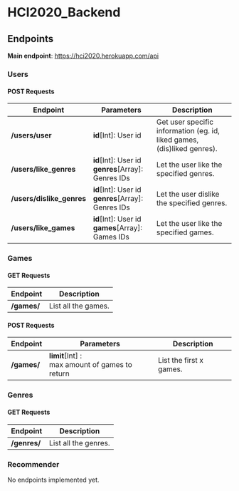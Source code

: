 # HCI2020_Backend

## Endpoints

**Main endpoint**: https://hci2020.herokuapp.com/api

### Users

#### POST Requests

| Endpoint                  | Parameters                                             | Description                                                             |
| ------------------------- | ------------------------------------------------------ | ----------------------------------------------------------------------- |
| **/users/user**           | **id**[Int]: User id                                   | Get user specific information (eg. id, liked games, (dis)liked genres). |
| **/users/like_genres**    | **id**[Int]: User id<br/>**genres**[Array]: Genres IDs | Let the user like the specified genres.                                 |
| **/users/dislike_genres** | **id**[Int]: User id<br/>**genres**[Array]: Genres IDs | Let the user dislike the specified genres.                              |
| **/users/like_games**     | **id**[Int]: User id<br/>**games**[Array]: Games IDs   | Let the user like the specified games.                                  |

### Games

#### GET Requests

| Endpoint    | Description         |
| ----------- | ------------------- |
| **/games/** | List all the games. |

#### POST Requests

| Endpoint    | Parameters                                          | Description             |
| ----------- | --------------------------------------------------- | ----------------------- |
| **/games/** | **limit**[Int] : <br/>max amount of games to return | List the first x games. |

### Genres

#### GET Requests

| Endpoint     | Description          |
| ------------ | -------------------- |
| **/genres/** | List all the genres. |

### Recommender

No endpoints implemented yet.

<!-- | Endpoint       | Type | Parameters | Description          |
| -------------- | ---- | ---------- | -------------------- |
| **api/games/** | GET  |            | List all the genres. | -->
